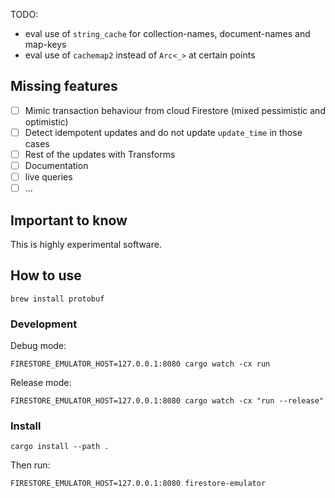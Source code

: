 TODO:

- eval use of `string_cache` for collection-names, document-names and map-keys
- eval use of `cachemap2` instead of `Arc<_>` at certain points

## Missing features

- [ ] Mimic transaction behaviour from cloud Firestore (mixed pessimistic and optimistic)
- [ ] Detect idempotent updates and do not update `update_time` in those cases
- [ ] Rest of the updates with Transforms
- [ ] Documentation
- [ ] live queries
- [ ] ...

## Important to know

This is highly experimental software.

## How to use

```shell
brew install protobuf
```

### Development

Debug mode:

```shell
FIRESTORE_EMULATOR_HOST=127.0.0.1:8080 cargo watch -cx run
```

Release mode:

```shell
FIRESTORE_EMULATOR_HOST=127.0.0.1:8080 cargo watch -cx "run --release"
```

### Install

```shell
cargo install --path .
```

Then run:

```shell
FIRESTORE_EMULATOR_HOST=127.0.0.1:8080 firestore-emulator
```
